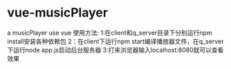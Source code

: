 # vue-musicPlayer
a musicPlayer use vue
使用方法:
1:在client和q_server目录下分别运行npm install安装各种依赖包
2：在client下运行npm start编译播放器文件，在q_server下运行node app.js启动后台服务器
3:打来浏览器输入localhost:8080就可以查看效果
